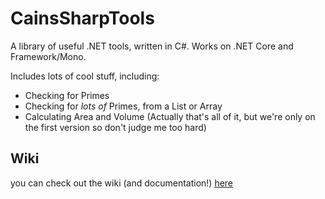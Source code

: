 # CainsSharpTools
A library of useful .NET tools, written in C#. Works on .NET Core and Framework/Mono.

Includes lots of cool stuff, including:
- Checking for Primes
- Checking for *lots of* Primes, from a List or Array
- Calculating Area and Volume
(Actually that's all of it, but we're only on the first version so don't judge me too hard)
## Wiki
you can check out the wiki (and documentation!) [here](wiki/)